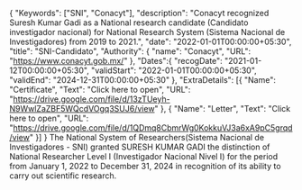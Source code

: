 {
    "Keywords": ["SNI", "Conacyt"],
    "description": "Conacyt recognized Suresh Kumar Gadi as a National research candidate (Candidato investigador nacional) for National Research System (Sistema Nacional de Investigadores) from 2019 to 2021.",
    "date": "2022-01-01T00:00:00+05:30",
    "title": "SNI-Candidato",
    "Authority": {
        "name": "Conacyt",
        "URL": "https://www.conacyt.gob.mx/"
    },
    "Dates":{
        "recogDate": "2021-01-12T00:00:00+05:30",
        "validStart": "2022-01-01T00:00:00+05:30",
        "validEnd": "2024-12-31T00:00:00+05:30"
    },
    "ExtraDetails": [{
        "Name": "Certificate",
        "Text": "Click here to open",
        "URL": "https://drive.google.com/file/d/13zTUeyh-N9WwlZaZBF5WQcdVOgq3SUJ6/view"
    }, {
        "Name": "Letter",
        "Text": "Click here to open",
        "URL": "https://drive.google.com/file/d/1QDmq8CbmrWg0KokkuVJ3a6xA9pC5grqd/view"
    }]
}
The National System of Researchers(Sistema Nacional de Investigadores - SNI) granted SURESH KUMAR GADI the distinction of National Researcher Level I (Investigador Nacional Nivel I) for the period from January 1, 2022 to December 31, 2024 in recognition of its ability to carry out scientific research.